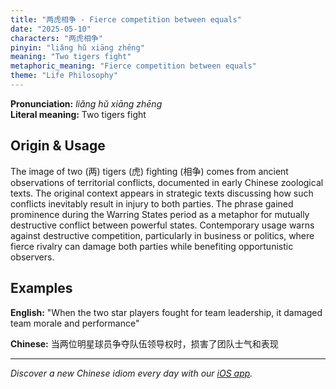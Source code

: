 ```yaml
---
title: "两虎相争 - Fierce competition between equals"
date: "2025-05-10"
characters: "两虎相争"
pinyin: "liǎng hǔ xiāng zhēng"
meaning: "Two tigers fight"
metaphoric_meaning: "Fierce competition between equals"
theme: "Life Philosophy"
---
```


**Pronunciation:** *liǎng hǔ xiāng zhēng*  
**Literal meaning:** Two tigers fight

## Origin & Usage

The image of two (两) tigers (虎) fighting (相争) comes from ancient observations of territorial conflicts, documented in early Chinese zoological texts. The original context appears in strategic texts discussing how such conflicts inevitably result in injury to both parties. The phrase gained prominence during the Warring States period as a metaphor for mutually destructive conflict between powerful states. Contemporary usage warns against destructive competition, particularly in business or politics, where fierce rivalry can damage both parties while benefiting opportunistic observers.

## Examples

**English:** "When the two star players fought for team leadership, it damaged team morale and performance"

**Chinese:** 当两位明星球员争夺队伍领导权时，损害了团队士气和表现

---

*Discover a new Chinese idiom every day with our [iOS app](https://apps.apple.com/us/app/daily-chinese-idioms/id6740611324).*
